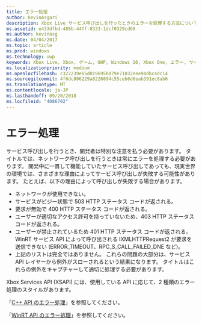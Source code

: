 ```yaml
---
title: エラー処理
author: KevinAsgari
description: Xbox Live サービス呼び出しを行ったときのエラーを処理する方法について説明します。
ms.assetid: e433dfbd-488b-44ff-8333-1dcf0329cd60
ms.author: kevinasg
ms.date: 04/04/2017
ms.topic: article
ms.prod: windows
ms.technology: uwp
keywords: Xbox Live, Xbox, ゲーム, UWP, Windows 10, Xbox One, エラー, サービス呼び出し
ms.localizationpriority: medium
ms.openlocfilehash: c322239e65d019695b879e71032eee94dbcadc14
ms.sourcegitcommit: 4f6dc806229a8226894c55ceb6d6eab391ec8ab6
ms.translationtype: MT
ms.contentlocale: ja-JP
ms.lasthandoff: 09/20/2018
ms.locfileid: "4086702"
---
```

# <a name="error-handling"></a>エラー処理

サービス呼び出しを行うとき、開発者は特別な注意を払う必要があります。 タイトルでは、ネットワーク呼び出しを行うときは常にエラーを処理する必要があります。 開発中に一貫して機能していたサービス呼び出しであっても、現実世界の環境では、さまざまな理由によってサービス呼び出しが失敗する可能性があります。 たとえば、以下の理由によって呼び出しが失敗する場合があります。

* ネットワークが使用できない。
* サービスがビジー状態で 503 HTTP ステータス コードが返される。
* 要求が無効で 400 HTTP ステータス コードが返される。
* ユーザーが適切なアクセス許可を持っていないため、403 HTTP ステータス コードが返される。
* ユーザーが禁止されているため 401 HTTP ステータス コードが返される。
WinRT サービス API によって呼び出される IXMLHTTPRequest2 が要求を送信できない (ERROR_TIMEOUT、RPC_S_CALL_FAILED_DNE など)。
* 上記のリストは完全ではありません。 これらの問題の大部分は、サービス API レイヤーから例外がスローされるという結果になります。 タイトルはこれらの例外をキャプチャーして適切に処理する必要があります。

Xbox Services API (XSAPI) には、使用している API に応じて、2 種類のエラー処理のスタイルがあります。

「[C++ API のエラー処理](error-handling-cpp.md)」を参照してください。

「[WinRT API のエラー処理](error-handling-winrt.md)」を参照してください。
